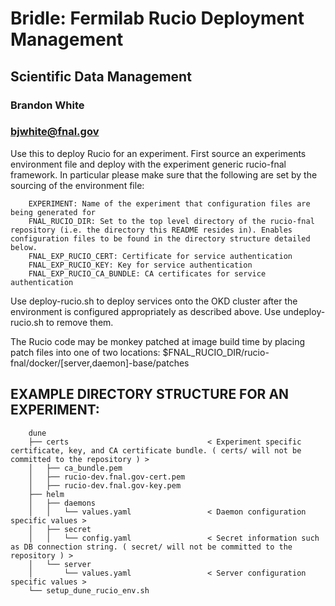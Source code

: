 
# Bridle: Fermilab Rucio Deployment Management
## Scientific Data Management
### Brandon White
### bjwhite@fnal.gov

Use this to deploy Rucio for an experiment. First source an experiments environment file and deploy with the experiment generic rucio-fnal framework.
In particular please make sure that the following are set by the sourcing of the environment file:
~~~~
    EXPERIMENT: Name of the experiment that configuration files are being generated for
    FNAL_RUCIO_DIR: Set to the top level directory of the rucio-fnal repository (i.e. the directory this README resides in). Enables configuration files to be found in the directory structure detailed below.
    FNAL_EXP_RUCIO_CERT: Certificate for service authentication
    FNAL_EXP_RUCIO_KEY: Key for service authentication
    FNAL_EXP_RUCIO_CA_BUNDLE: CA certificates for service authentication
~~~~

Use deploy-rucio.sh to deploy services onto the OKD cluster after the environment is configured appropriately as described above.
Use undeploy-rucio.sh to remove them.

The Rucio code may be monkey patched at image build time by placing patch files into one of two locations: $FNAL_RUCIO_DIR/rucio-fnal/docker/[server,daemon]-base/patches

## EXAMPLE DIRECTORY STRUCTURE FOR AN EXPERIMENT:
~~~~
    dune
    ├── certs                               < Experiment specific certificate, key, and CA certificate bundle. ( certs/ will not be committed to the repository ) >
    │   ├── ca_bundle.pem
    │   ├── rucio-dev.fnal.gov-cert.pem
    │   ├── rucio-dev.fnal.gov-key.pem
    ├── helm
    │   ├── daemons
    │   │   └── values.yaml                 < Daemon configuration specific values > 
    │   ├── secret
    │   │   └── config.yaml                 < Secret information such as DB connection string. ( secret/ will not be committed to the repository ) >
    │   └── server
    │       └── values.yaml                 < Server configuration specific values >
    └── setup_dune_rucio_env.sh
~~~~
